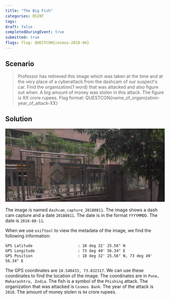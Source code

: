 ```yaml
---
title: "The Big Fish"
categories: OSINT
tags: 
draft: false
completedDuringEvent: true
submitted: true
flags: flag: QUESTCON{cosmos-2018-94}
---
```

## Scenario

> Professor has retireved this image which was taken at the time and at the very place of a cyberattack from the dashcam of our suspect's car. Find the organization(1 word) that was attacked and also figure out when. A big amount of money was stolen in this attack. The figure is XX crore rupees. Flag format: QUESTCON{name_of_organization-year_of_attack-XX}

## Solution

![dashcam_capture_20180811](dashcam_capture_20180811.png)

The image is named `dashcam_capture_20180811`. The image shows a dash cam capture and a date `20180811`. The date is in the format `YYYYMMDD`. The date is `2018-08-11`.

When we use `exiftool` to view the metadata of the image, we find the following information:

```
GPS Latitude                    : 18 deg 32' 25.56" N
GPS Longitude                   : 73 deg 49' 56.34" E
GPS Position                    : 18 deg 32' 25.56" N, 73 deg 49' 56.34" E
```

The GPS coordinates are `18.540433, 73.832317`. We can use these coordinates to find the location of the image. The coordinates are in `Pune, Maharashtra, India`. The fish is a symbol of the `Phishing` attack. The organization that was attacked is `Cosmos Bank`. The year of the attack is `2018`. The amount of money stolen is `94` crore rupees.
